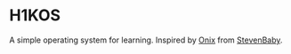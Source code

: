 # H1KOS
A simple operating system for learning. Inspired by [Onix](https://github.com/StevenBaby/onix) from [StevenBaby](StevenBaby).
